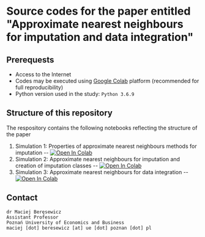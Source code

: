 # Source codes for the paper entitled "Approximate nearest neighbours for imputation and data integration"

## Prerequests

+ Access to the Internet
+ Codes may be executed using [Google Colab](https://colab.research.google.com/) platform (recommended for full reproducibility)
+ Python version used in the study: `Python 3.6.9`

## Structure of this repository

The respository contains the following notebooks reflecting the structure of the paper

1. Simulation 1: Properties of approximate nearest neighbours methods for imputation -- [![Open In Colab](https://colab.research.google.com/assets/colab-badge.svg)](https://colab.research.google.com/github/DepartmentOfStatisticsPUE/ann-for-survey-sampling/blob/main/notebooks/ann_paper_sim_study_1.ipynb)
2. Simulation 2: Approximate nearest neighbours for imputation and creation of imputation classes -- [![Open In Colab](https://colab.research.google.com/assets/colab-badge.svg)](https://colab.research.google.com/github/DepartmentOfStatisticsPUE/ann-for-survey-sampling/blob/main/notebooks/ann_paper_sim_study_1.ipynb)
3. Simulation 3: Approximate nearest neighbours for data integration -- [![Open In Colab](https://colab.research.google.com/assets/colab-badge.svg)](https://colab.research.google.com/github/DepartmentOfStatisticsPUE/ann-for-survey-sampling/blob/main/notebooks/ann_paper_sim_study_1.ipynb)

## Contact

```
dr Maciej Beręsewicz
Assistant Professor
Poznań University of Economics and Business
maciej [dot] beresewicz [at] ue [dot] poznan [dot] pl
```
